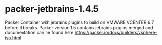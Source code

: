 # packer-jetbrains-1.4.5

Packer Container with jebrains plugins to build on VMWARE VCENTER 6.7 before it breaks. Packer version 1.5 contains jebrains plugins merged and documentation can be found here https://packer.io/docs/builders/vsphere-iso.html

